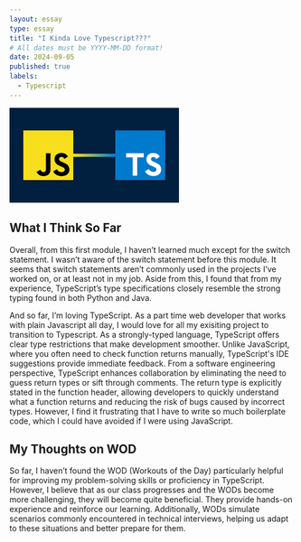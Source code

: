 ```yaml
---
layout: essay
type: essay
title: "I Kinda Love Typescript???"
# All dates must be YYYY-MM-DD format!
date: 2024-09-05
published: true
labels:
  - Typescript
---
```


<img class="rounded float-start pe-4" src="../img/typescript/header.png">

## What I Think So Far

Overall, from this first module, I haven’t learned much except for the switch statement. I wasn’t aware of the switch statement before this module. It seems that switch statements aren’t commonly used in the projects I’ve worked on, or at least not in my job. Aside from this, I found that from my experience, TypeScript’s type specifications closely resemble the strong typing found in both Python and Java.

And so far, I’m loving TypeScript. As a part time web developer that works with plain Javascript all day, I would love for all my exisiting project to transition to Typescript. As a strongly-typed language, TypeScript offers clear type restrictions that make development smoother. Unlike JavaScript, where you often need to check function returns manually, TypeScript's IDE suggestions provide immediate feedback. From a software engineering perspective, TypeScript enhances collaboration by eliminating the need to guess return types or sift through comments. The return type is explicitly stated in the function header, allowing developers to quickly understand what a function returns and reducing the risk of bugs caused by incorrect types. However, I find it frustrating that I have to write so much boilerplate code, which I could have avoided if I were using JavaScript.

## My Thoughts on WOD
So far, I haven’t found the WOD (Workouts of the Day) particularly helpful for improving my problem-solving skills or proficiency in TypeScript. However, I believe that as our class progresses and the WODs become more challenging, they will become quite beneficial. They provide hands-on experience and reinforce our learning. Additionally, WODs simulate scenarios commonly encountered in technical interviews, helping us adapt to these situations and better prepare for them.